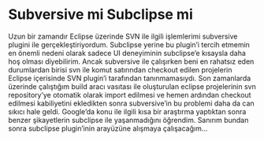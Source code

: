 # Subversive mi Subclipse mi

Uzun bir zamandır Eclipse üzerinde SVN ile ilgili işlemlerimi subversive plugini ile gerçekleştiriyordum. Subclipse yerine 
bu plugin’i tercih etmemin en önemli nedeni olarak sadece UI deneyiminin subclipse’e kısaysla daha hoş olması diyebilirim. 
Ancak subversive ile çalışırken beni en rahatsız eden durumlardan birisi svn ile komut satırından checkout edilen projelerin 
Eclipse içerisinde SVN plugin’i tarafından tanınmamasıydı. Son zamanlarda üzerinde çalıştığım build aracı vasıtası ile 
oluşturulan eclipse projelerinin svn repository’ye otomatik olarak import edilmesi ve hemen ardından checkout edilmesi 
kabiliyetini ekledikten sonra subversive’in bu problemi daha da can sıkıcı hale geldi. Google’da konu ile ilgili kısa bir 
araştırma yaptıktan sonra benzer şikayetlerin subclipse ile yaşanmadığını öğrendim. Sanırım bundan sonra subclipse plugin’inin 
arayüzüne alışmaya çalışacağım…